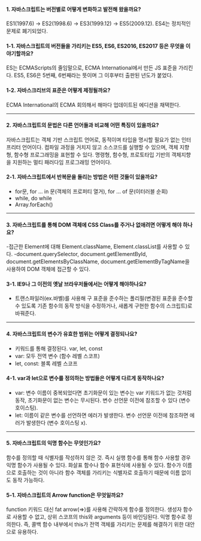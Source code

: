 #### 1. 자바스크립트는 버전별로 어떻게 변화하고 발전해 왔을까요?
ES1(1997.6) -> ES2(1998.6) -> ES3(1999.12) -> ES5(2009.12). ES4는 정치적인 문제로 폐기되었다.

#### 1-1. 자바스크립트의 버전들을 가리키는 ES5, ES6, ES2016, ES2017 등은 무엇을 이야기할까요?
ES는 ECMAScripts의 줄임말으로, ECMA International에서 만든 JS 표준을 가리킨다. ES5, ES6은 5번째, 6번째라는 뜻이며 그 이후부터 출판된 년도가 붙었다.

#### 1-2. 자바스크리브의 표준은 어떻게 제정될까요?
ECMA International의 ECMA 회의해서 해마다 업데이트된 에디션을 채택한다.

---
#### 2. 자바스크립트의 문법은 다른 언어들과 비교해 어떤 특징이 있을까요?
자바스크립트는 객체 기반 스크립트 언어로, 동적이며 타입을 명시할 필요가 없는 인터프리터 언어이다.
컴파일 과정을 거치지 않고 소스코드를 실행할 수 있으며, 객체 지향형, 함수형 프로그래밍을 표현할 수 있다.
명령형, 함수형, 프로토타입 기반의 객체지향을 지원하는 멀티 패러다임 프로그래밍 언어이다.

#### 2-1. 자바스크립트에서 반복문을 돌리는 방법은 어떤 것들이 있을까요?
- for문, for ... in 문(객체의 프로퍼티 열거), for ... of 문(이터러블 순회)
- while, do while
- Array.forEach()

---
#### 3. 자바스크립트를 통해 DOM 객체에 CSS Class를 주거나 없애려면 어떻게 해야 하나요?
-접근한 Element에 대해 Element.className, Element.classList를 사용할 수 있다.
-document.querySelector, document.getElementById, document.getElementsByClassName, document.getElementByTagName을 사용하여 DOM 객체에 접근할 수 있다.

#### 3-1. IE9나 그 이전의 옛날 브라우저들에서는 어떻게 해야하나요?
- 트랜스파일러(ex.바벨)를 사용해 구 표준을 준수하는 폴리필(변경된 표준을 준수할 수 있도록 기존 함수의 동작 방식을 수정하거나, 새롭게 구현한 함수의 스크립트)로 바꿔준다.

---
#### 4. 자바스크립트의 변수가 유효한 범위는 어떻게 결정되나요?
- 키워드를 통해 결정된다. var, let, const
- var: 모두 전역 변수 (함수 레벨 스코프)
- let, const: 블록 레벨 스코프

#### 4-1. var과 let으로 변수를 정의하는 방법들은 어떻게 다르게 동작하나요?
- var: 변수 이름이 중복되었다면 초기화문이 있는 변수는 var 키워드가 없는 것처럼 동작, 초기화문이 없는 변수는 무시된다. 변수 선언문 이전에 참조할 수 있다 (변수 호이스팅).
- let: 이름이 같은 변수를 선언하면 에러가 발생한다. 변수 선언문 이전에 참조하면 에러가 발생한다 (변수 호이스팅 x).

---
#### 5. 자바스크립트의 익명 함수는 무엇인가요?
함수를 정의할 때 식별자를 작성하지 않은 것. 즉시 실행 함수를 통해 함수 사용할 경우 익명 함수가 사용될 수 있다. 화살표 함수나 함수 표현식에 사용될 수 있다.
함수가 이름으로 호출하는 것이 아니라 함수 객체를 가리키는 식별자로 호출하기 때문에 이름 없이도 동작 가능하다.

#### 5-1. 자바스크립트의 Arrow function은 무엇일까요?
function 키워드 대신 fat arrow(=>)를 사용해 간략하게 함수를 정의한다. 생성자 함수로 사용할 수 없고, 상위 스코프의 this와 arguments 등이 바인딩된다. 익명 함수로 정의한다.
즉, 콜백 함수 내부에서 this가 전역 객체를 가리키는 문제를 해결하기 위한 대안으로 유용하다.
